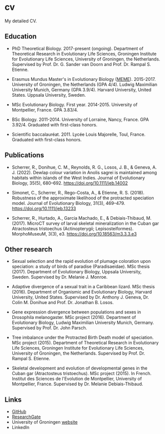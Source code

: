 # cv

My detailed CV.

## Education

- PhD Theoretical Biology. 2017-present (ongoing). Department of Theoretical Research in Evolutionary Life Sciences, Groningen Institute for Evolutionary Life Sciences, University of Groningen, the Netherlands. Supervised by Prof. Dr. G. Sander van Doorn and Prof. Dr. Rampal S. Etienne.

- Erasmus Mundus Master's in Evolutionary Biology ([MEME](https://evobio.eu)). 2015-2017. University of Groningen, the Netherlands (GPA 4/4). Ludwig Maximilian University Munich, Germany (GPA 3.9/4). Harvard University, United States. Uppsala University, Sweden. 

- MSc Evolutionary Biology. First year. 2014-2015. University of Montpellier, France. GPA 3.83/4.

- BSc Biology. 2011-2014. University of Lorraine, Nancy, France. GPA 3.92/4. Graduated with first-class honors.

- Scientific baccalauréat. 2011. Lycée Louis Majorelle, Toul, France. Graduated with first-class honors.

## Publications

- Scherrer, R., Donihue, C. M., Reynolds, R. G., Losos, J. B., & Geneva, A. J. (2022). Dewlap colour variation in Anolis sagrei is maintained among habitats within islands of the West Indies. Journal of Evolutionary Biology, 35(5), 680–692. https://doi.org/10.1111/jeb.14002

- Simonet, C., Scherrer, R., Rego-Costa, A., & Etienne, R. S. (2018). Robustness of the approximate likelihood of the protracted speciation model. Journal of Evolutionary Biology, 31(3), 469–479. https://doi.org/10.1111/jeb.13233

- Scherrer, R., Hurtado, A., Garcia Machado, E., & Debiais-Thibaud, M. (2017). MicroCT survey of larval skeletal mineralization in the Cuban gar Atractosteus tristoechus (Actinopterygii; Lepisosteiformes). MorphoMuseuM, 3(3), e3. https://doi.org/10.18563/m3.3.3.e3

## Other research

- Sexual selection and the rapid evolution of plumage coloration upon speciation: a study of birds of paradise (Paradisaeidae). MSc thesis (2017). Department of Evolutionary Biology, Uppsala University, Sweden. Supervised by Dr. Melanie J. Monroe.

- Adaptive divergence of a sexual trait in a Caribbean lizard. MSc thesis (2016). Department of Organismic and Evolutionary Biology, Harvard University, United States. Supervised by Dr. Anthony J. Geneva, Dr. Colin M. Donihue and Prof. Dr. Jonathan B. Losos.

- Gene expression divergence between populations and sexes in Drosophila melanogaster. MSc project (2016). Department of Evolutionary Biology, Ludwig Maximilian University Munich, Germany. Supervised by Prof. Dr. John Parsch.

- Tree imbalance under the Protracted Birth Death model of speciation. MSc project (2015). Department of Theoretical Research in Evolutionary Life Sciences, Groningen Institute for Evolutionary Life Sciences, University of Groningen, the Netherlands. Supervised by Prof. Dr. Rampal S. Etienne.

- Skeletal development and evolution of developmental genes in the Cuban gar (Atractosteus tristoechus). MSc project (2015). In French. Institut des Sciences de l'Evolution de Montpellier, University of Montpellier, France. Supervised by Dr. Melanie Debiais-Thibaud.

## Links

- [GitHub](https://github.com/rscherrer)
- [ResearchGate](https://www.researchgate.net/profile/Raphael-Scherrer)
- University of Groningen [website](https://www.rug.nl/staff/r.scherrer/)
- LinkedIn
